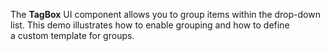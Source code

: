 The **TagBox** UI component allows you to&nbsp;group items within the drop-down list. This demo illustrates how to&nbsp;enable grouping and how to&nbsp;define a&nbsp;custom template for groups.